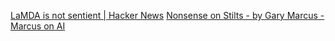 
[LaMDA is not sentient | Hacker News](https://news.ycombinator.com/item?id=31721584)
[Nonsense on Stilts - by Gary Marcus - Marcus on AI](https://garymarcus.substack.com/p/nonsense-on-stilts)
